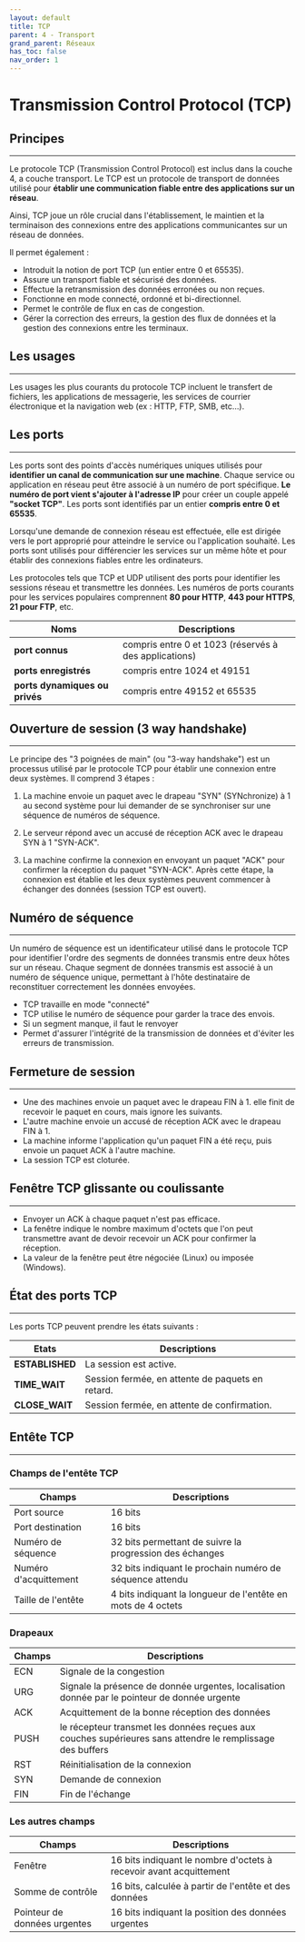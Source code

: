 ```yaml
---
layout: default
title: TCP
parent: 4 - Transport
grand_parent: Réseaux
has_toc: false
nav_order: 1
---
```


# Transmission Control Protocol (TCP)

## Principes

---

Le protocole TCP (Transmission Control Protocol) est inclus dans la couche 4, a couche transport. Le TCP est un protocole de transport de données utilisé pour **établir une communication fiable entre des applications sur un réseau**.

Ainsi, TCP joue un rôle crucial dans l'établissement, le maintien et la terminaison des connexions entre des applications communicantes sur un réseau de données.

Il permet également :

- Introduit la notion de port TCP (un entier entre 0 et 65535).
- Assure un transport fiable et sécurisé des données.
- Effectue la retransmission des données erronées ou non reçues.
- Fonctionne en mode connecté, ordonné et bi-directionnel.
- Permet le contrôle de flux en cas de congestion.
- Gérer la correction des erreurs, la gestion des flux de données et la gestion des connexions entre les terminaux.

## Les usages

---

Les usages les plus courants du protocole TCP incluent le transfert de fichiers, les applications de messagerie, les services de courrier électronique et la navigation web (ex : HTTP, FTP, SMB, etc…).

## Les ports

---

Les ports sont des points d'accès numériques uniques utilisés pour **identifier un canal de communication sur une machine**. Chaque service ou application en réseau peut être associé à un numéro de port spécifique. **Le numéro de port vient s'ajouter à l'adresse IP** pour créer un couple appelé **"socket TCP"**. Les ports sont identifiés par un entier **compris entre 0 et 65535**.

Lorsqu'une demande de connexion réseau est effectuée, elle est dirigée vers le port approprié pour atteindre le service ou l'application souhaité. Les ports sont utilisés pour différencier les services sur un même hôte et pour établir des connexions fiables entre les ordinateurs.

Les protocoles tels que TCP et UDP utilisent des ports pour identifier les sessions réseau et transmettre les données. Les numéros de ports courants pour les services populaires comprennent **80 pour HTTP**, **443 pour HTTPS**, **21 pour FTP**, etc.

| Noms                           | Descriptions                                          |
| ------------------------------ | ----------------------------------------------------- |
| **port connus**                | compris entre 0 et 1023 (réservés à des applications) |
| **ports enregistrés**          | compris entre 1024 et 49151                           |
| **ports dynamiques ou privés** | compris entre 49152 et 65535                          |

## Ouverture de session (3 way handshake)

---

Le principe des "3 poignées de main" (ou "3-way handshake") est un processus utilisé par le protocole TCP pour établir une connexion entre deux systèmes. Il comprend 3 étapes :

1. La machine envoie un paquet avec le drapeau "SYN" (SYNchronize) à 1 au second système pour lui demander de se synchroniser sur une séquence de numéros de séquence.

2. Le serveur répond avec un accusé de réception ACK avec le drapeau SYN à 1 "SYN-ACK".

3. La machine confirme la connexion en envoyant un paquet "ACK" pour confirmer la réception du paquet "SYN-ACK". Après cette étape, la connexion est établie et les deux systèmes peuvent commencer à échanger des données (session TCP est ouvert).

## Numéro de séquence

---

Un numéro de séquence est un identificateur utilisé dans le protocole TCP pour identifier l'ordre des segments de données transmis entre deux hôtes sur un réseau. Chaque segment de données transmis est associé à un numéro de séquence unique, permettant à l'hôte destinataire de reconstituer correctement les données envoyées.

- TCP travaille en mode "connecté"
- TCP utilise le numéro de séquence pour garder la trace des envois.
- Si un segment manque, il faut le renvoyer
- Permet d'assurer l'intégrité de la transmission de données et d'éviter les erreurs de transmission.

## Fermeture de session

---

- Une des machines envoie un paquet avec le drapeau FIN à 1. elle finit de recevoir le paquet en cours, mais ignore les suivants.
- L'autre machine envoie un accusé de réception ACK avec le drapeau FIN à 1.
- La machine informe l'application qu'un paquet FIN a été reçu, puis envoie un paquet ACK à l'autre machine.
- La session TCP est cloturée.

## Fenêtre TCP glissante ou coulissante

---

- Envoyer un ACK à chaque paquet n'est pas efficace.
- La fenêtre indique le nombre maximum d'octets que l'on peut transmettre avant de devoir recevoir un ACK pour confirmer la réception.
- La valeur de la fenêtre peut être négociée (Linux) ou imposée (Windows).

## État des ports TCP

---

Les ports TCP peuvent prendre les états suivants :

| Etats           | Descriptions                                     |
| --------------- | ------------------------------------------------ |
| **ESTABLISHED** | La session est active.                           |
| **TIME_WAIT**   | Session fermée, en attente de paquets en retard. |
| **CLOSE_WAIT**  | Session fermée, en attente de confirmation.      |

## Entête TCP

---

### Champs de l'entête TCP

| Champs                | Descriptions                                                 |
| --------------------- | ------------------------------------------------------------ |
| Port source           | 16 bits                                                      |
| Port destination      | 16 bits                                                      |
| Numéro de séquence    | 32 bits permettant de suivre la progression des échanges     |
| Numéro d'acquittement | 32 bits indiquant le prochain numéro de séquence attendu     |
| Taille de l'entête    | 4 bits indiquant la longueur de l'entête en mots de 4 octets |

### Drapeaux

| Champs | Descriptions                                                                                              |
| ------ | --------------------------------------------------------------------------------------------------------- |
| ECN    | Signale de la congestion                                                                                  |
| URG    | Signale la présence de donnée urgentes, localisation donnée par le pointeur de donnée urgente             |
| ACK    | Acquittement de la bonne réception des données                                                            |
| PUSH   | le récepteur transmet les données reçues aux couches supérieures sans attendre le remplissage des buffers |
| RST    | Réinitialisation de la connexion                                                                          |
| SYN    | Demande de connexion                                                                                      |
| FIN    | Fin de l'échange                                                                                          |

### Les autres champs

| Champs                       | Descriptions                                                       |
| ---------------------------- | ------------------------------------------------------------------ |
| Fenêtre                      | 16 bits indiquant le nombre d'octets à recevoir avant acquittement |
| Somme de contrôle            | 16 bits, calculée à partir de l'entête et des données              |
| Pointeur de données urgentes | 16 bits indiquant la position des données urgentes                 |
